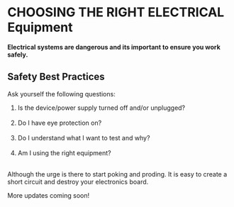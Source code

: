 # CHOOSING THE RIGHT ELECTRICAL Equipment

**Electrical systems are dangerous and its important to ensure you work safely.**

## Safety Best Practices

Ask yourself the following questions:

1) Is the device/power supply turned off and/or unplugged?<br/><br/>
2) Do I have eye protection on?<br/><br/>
3) Do I understand what I want to test and why?<br/><br/>
4) Am I using the right equipment?<br/><br/>

Although the urge is there to start poking and proding. It is easy to create a short circuit and destroy your electronics board. 

More updates coming soon!<br/>

